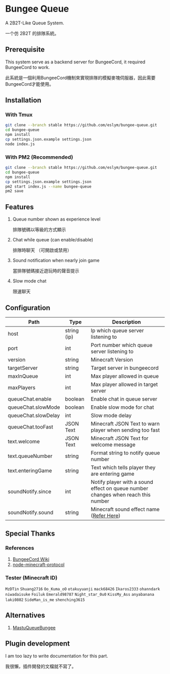 # Bungee Queue
A 2B2T-Like Queue System.

一个仿 2B2T 的排隊系統。

## Prerequisite
This system serve as a backend server for BungeeCord, it required BungeeCord to work.

此系統是一個利用BungeeCord機制來實現排隊的模擬麥塊伺服器，因此需要BungeeCord才能使用。

## Installation
### With Tmux
```bash
git clone --branch stable https://github.com/eslym/bungee-queue.git
cd bungee-queue
npm install
cp settings.json.example settings.json
node index.js
```
### With PM2 (Recommended)
```bash
git clone --branch stable https://github.com/eslym/bungee-queue.git
cd bungee-queue
npm install
cp settings.json.example settings.json
pm2 start index.js --name bungee-queue
pm2 save
```

## Features
1. Queue number shown as experience level
   
   排隊號碼以等級的方式顯示
2. Chat while queue (can enable/disable)
   
   排隊時聊天 （可開啟或禁用）
3. Sound notification when nearly join game
   
   當排隊號碼接近遊玩時的聲音提示

4. Slow mode chat
   
   限速聊天

## Configuration
| Path                | Type        | Description                                                                                       |
|---------------------|-------------|---------------------------------------------------------------------------------------------------|
| host                | string (ip) | Ip which queue server listening to                                                                |
| port                | int         | Port number which queue server listening to                                                       |
| version             | string      | Minecraft Version                                                                                 |
| targetServer        | string      | Target server in bungeecord                                                                       |
| maxInQueue          | int         | Max player allowed in queue                                                                       |
| maxPlayers          | int         | Max player allowed in target server                                                               |
| queueChat.enable    | boolean     | Enable chat in queue server                                                                       |
| queueChat.slowMode  | boolean     | Enable slow mode for chat                                                                         |
| queueChat.slowDelay | int         | Slow mode delay                                                                                   |
| queueChat.tooFast   | JSON Text   | Minecraft JSON Text to warn player when sending too fast                                          |
| text.welcome        | JSON Text   | Minecraft JSON Text for welcome message                                                           |
| text.queueNumber    | string      | Format string to notify queue number                                                              |
| text.enteringGame   | string      | Text which tells player they are entering game                                                    |
| soundNotify.since   | int         | Notify player with a sound effect on queue number changes when reach this number                  |
| soundNotify.sound   | string      | Minecraft sound effect name ([Refer Here](https://pokechu22.github.io/Burger/1.14.4.html#sounds)) |

## Special Thanks
### References
1. [BungeeCord Wiki](https://www.spigotmc.org/wiki/bungeecord/)
2. [node-minecraft-protocol](https://github.com/PrismarineJS/node-minecraft-protocol)
### Tester (Minecraft ID)
```MzDTin``` ```Shuang2716``` ```Oo_Kuma_oO``` ```otakuyuanji``` ```mack68426```
```Ikaros2333``` ```ohanndark``` ```niwadaisuke``` ```Foiluk``` ```Emerald98787```
```Night_star_0u0``` ```KissMy_Ass``` ```anyabanana``` ```laki0802``` ```SideMan_is_me```
```shenching3615```

## Alternatives
1. [MastuQueueBungee](https://github.com/EmotionalLove/MatsuQueueBungee)

## Plugin development
I am too lazy to write documentation for this part.

我很懶，插件開發的文檔就不寫了。